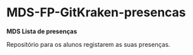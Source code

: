 # MDS-FP-GitKraken-presencas

**MDS Lista de presenças**

Repositório para os alunos registarem as suas presenças.
